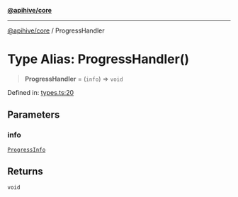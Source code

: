 [**@apihive/core**](../README.md)

***

[@apihive/core](../globals.md) / ProgressHandler

# Type Alias: ProgressHandler()

> **ProgressHandler** = (`info`) => `void`

Defined in: [types.ts:20](https://github.com/cleverplatypus/apihive-core/blob/41e3c1cea55590dc03062ff0c7aaa365f3b52362/src/types.ts#L20)

## Parameters

### info

[`ProgressInfo`](ProgressInfo.md)

## Returns

`void`
